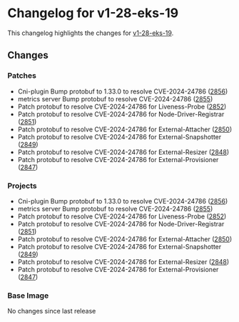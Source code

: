 # Changelog for v1-28-eks-19

This changelog highlights the changes for [v1-28-eks-19](https://github.com/aws/eks-distro/tree/v1-28-eks-19).

## Changes

### Patches
* Cni-plugin Bump protobuf to 1.33.0 to resolve CVE-2024-24786  ([2856](https://github.com/aws/eks-distro/pull/2856))
* metrics server Bump protobuf to resolve CVE-2024-24786 ([2855](https://github.com/aws/eks-distro/pull/2855))
* Patch protobuf to resolve CVE-2024-24786 for Liveness-Probe ([2852](https://github.com/aws/eks-distro/pull/2852))
* Patch protobuf to resolve CVE-2024-24786 for Node-Driver-Registrar ([2851](https://github.com/aws/eks-distro/pull/2851))
* Patch protobuf to resolve CVE-2024-24786 for External-Attacher ([2850](https://github.com/aws/eks-distro/pull/2850))
* Patch protobuf to resolve CVE-2024-24786 for External-Snapshotter ([2849](https://github.com/aws/eks-distro/pull/2849))
* Patch protobuf to resolve CVE-2024-24786 for External-Resizer ([2848](https://github.com/aws/eks-distro/pull/2848))
* Patch protobuf to resolve CVE-2024-24786 for External-Provisioner ([2847](https://github.com/aws/eks-distro/pull/2847))

### Projects
* Cni-plugin Bump protobuf to 1.33.0 to resolve CVE-2024-24786  ([2856](https://github.com/aws/eks-distro/pull/2856))
* metrics server Bump protobuf to resolve CVE-2024-24786 ([2855](https://github.com/aws/eks-distro/pull/2855))
* Patch protobuf to resolve CVE-2024-24786 for Liveness-Probe ([2852](https://github.com/aws/eks-distro/pull/2852))
* Patch protobuf to resolve CVE-2024-24786 for Node-Driver-Registrar ([2851](https://github.com/aws/eks-distro/pull/2851))
* Patch protobuf to resolve CVE-2024-24786 for External-Attacher ([2850](https://github.com/aws/eks-distro/pull/2850))
* Patch protobuf to resolve CVE-2024-24786 for External-Snapshotter ([2849](https://github.com/aws/eks-distro/pull/2849))
* Patch protobuf to resolve CVE-2024-24786 for External-Resizer ([2848](https://github.com/aws/eks-distro/pull/2848))
* Patch protobuf to resolve CVE-2024-24786 for External-Provisioner ([2847](https://github.com/aws/eks-distro/pull/2847))

### Base Image
No changes since last release

